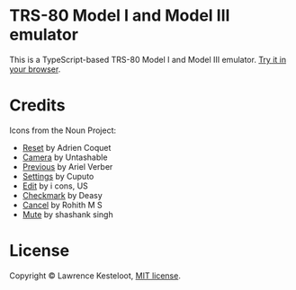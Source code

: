 # TRS-80 Model I and Model III emulator

This is a TypeScript-based TRS-80 Model I and Model III emulator.
[Try it in your browser](https://www.my-trs-80.com/).

# Credits

Icons from the Noun Project:

* [Reset](https://thenounproject.com/term/reset/3012384) by Adrien Coquet
* [Camera](https://thenounproject.com/term/camera/1841396) by Untashable
* [Previous](https://thenounproject.com/term/previous-track/658409) by Ariel Verber
* [Settings](https://thenounproject.com/term/setting/3593545) by Cuputo
* [Edit](https://thenounproject.com/term/edit/1072354) by i cons, US
* [Checkmark](https://thenounproject.com/term/checkmark/1409439) by Deasy
* [Cancel](https://thenounproject.com/term/close/1609004) by Rohith M S
* [Mute](https://thenounproject.com/term/mute/1915537) by shashank singh

# License

Copyright &copy; Lawrence Kesteloot, [MIT license](LICENSE).

